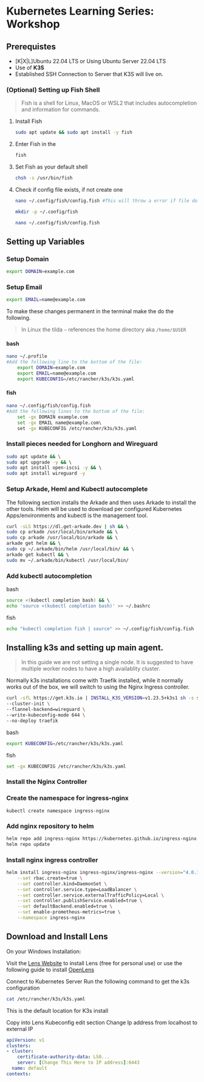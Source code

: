 # Kubernetes Learning Series: Workshop

## Prerequistes
- [K|X|L]Ubuntu 22.04 LTS or Using Ubuntu Server 22.04 LTS 
- Use of **K3S**
- Established SSH Connection to Server that K3S will live on. 


### (Optional) Setting up Fish Shell 
> Fish is a shell for Linux, MacOS or WSL2 that includes autocompletion and information for commands. 

1. Install Fish 
    ```bash
    sudo apt update && sudo apt install -y fish
    ```
1. Enter Fish in the  
    ```bash 
    fish
    ```
1. Set Fish as your default shell 
    ```bash
    chsh -s /usr/bin/fish
    ```
1. Check if config file exists, if not create one
    ```bash 
    nano ~/.config/fish/config.fish #This will throw a error if file doesn't exist
    ```
    ```bash
    mkdir -p ~/.config/fish

    nano ~/.config/fish/config.fish
    ```
## Setting up Variables

### Setup Domain
```bash
export DOMAIN=example.com
```

### Setup Email
```bash
export EMAIL=name@example.com
```

To make these changes permanent in the terminal make the do the following. 
> In Linux the tilda `~` references the home directory aka `/home/$USER`

#### bash
```bash 
nano ~/.profile
#Add the following line to the bottom of the file: 
    export DOMAIN=example.com
    export EMAIL=name@example.com
    export KUBECONFIG=/etc/rancher/k3s/k3s.yaml 
```

#### fish 
```bash
nano ~/.config/fish/config.fish
#Add the following lines to the bottom of the file: 
    set -gx DOMAIN example.com
    set -gx EMAIL name@example.com\
    set -gx KUBECONFIG /etc/rancher/k3s/k3s.yaml 
```

### Install pieces needed for Longhorn and Wireguard
```bash
sudo apt update && \
sudo apt upgrade -y && \ 
sudo apt install open-iscsi -y && \ 
sudo apt install wireguard -y
```

### Setup Arkade, Heml and Kubectl autocomplete
The following section installs the Arkade and then uses Arkade to install the other tools. Helm will be used to download per configured Kubernetes Apps/environments and kubectl is the management tool. 

```bash
curl -sLS https://dl.get-arkade.dev | sh && \ 
sudo cp arkade /usr/local/bin/arkade && \ 
sudo cp arkade /usr/local/bin/arkade && \ 
arkade get helm && \ 
sudo cp ~/.arkade/bin/helm /usr/local/bin/ && \ 
arkade get kubectl && \ 
sudo mv ~/.arkade/bin/kubectl /usr/local/bin/ 
```
### Add kubectl autocompletion
bash
```bash
source <(kubectl completion bash) && \ 
echo 'source <(kubectl completion bash)' >> ~/.bashrc
```

fish 
```bash
echo "kubectl completion fish | source" >> ~/.config/fish/config.fish
```

## Installing k3s and setting up main agent. 
> In this guide we are not setting a single node. It is suggested to have multiple worker nodes to have a high availablity cluster. 

Normally k3s installations come with Traefik installed, while it normally works out of the box, we will switch to using the Nginx Ingress controller.


```bash
curl -sfL https://get.k3s.io | INSTALL_K3S_VERSION=v1.23.5+k3s1 sh -s server \ 
--cluster-init \ 
--flannel-backend=wireguard \ 
--write-kubeconfig-mode 644 \
--no-deploy traefik
```

bash 
```bash
export KUBECONFIG=/etc/rancher/k3s/k3s.yaml 
```

fish 
```bash 
set -gx KUBECONFIG /etc/rancher/k3s/k3s.yaml
```

### Install the Nginx Controller
### Create the namespace for ingress-nginx
```
kubectl create namespace ingress-nginx
```

### Add nginx repository to helm
```bash
helm repo add ingress-nginx https://kubernetes.github.io/ingress-nginx
helm repo update
```

### Install nginx ingress controller

```bash 
helm install ingress-nginx ingress-nginx/ingress-nginx --version="4.0.17" \
    --set rbac.create=true \
    --set controller.kind=DaemonSet \
    --set controller.service.type=LoadBalancer \
    --set controller.service.externalTrafficPolicy=Local \
    --set controller.publishService.enabled=true \
    --set defaultBackend.enabled=true \
    --set enable-prometheus-metrics=true \
    --namespace ingress-nginx
```

## Download and Install Lens 
On your Windows Installation: 

Visit the [Lens Website](https://k8slens.dev/) to install Lens (free for personal use) or use the following guide to install [OpenLens](https://blog.devgenius.io/is-it-time-to-migrate-from-lens-to-openlens-75496e5758d8)

Connect to Kubernetes Server
Run the following command to get the k3s configuration
```bash
cat /etc/rancher/k3s/k3s.yaml
```
This is the default location for K3s install

Copy into Lens Kubeconfig edit section
Change Ip address from localhost to external IP
```yaml
apiVersion: v1
clusters:
- cluster:
    certificate-authority-data: LS0...
    server: [Change This Here to IP address]:6443
  name: default
contexts:
```
